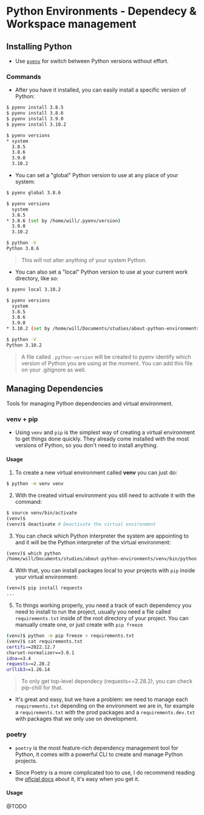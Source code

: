 # Python Environments - Dependecy & Workspace management


## Installing Python

- Use [`pyenv`](https://github.com/pyenv/pyenv) for switch between Python versions without effort.

### Commands

- After you have it installed, you can easily install a specific version of Python:
```bash
$ pyenv install 3.8.5
$ pyenv install 3.8.6
$ pyenv install 3.9.0
$ pyenv install 3.10.2

$ pyenv versions
* system
  3.8.5
  3.8.6
  3.9.0
  3.10.2
```

- You can set a "global" Python version to use at any place of your system:
```bash
$ pyenv global 3.8.6

$ pyenv versions
  system
  3.8.5
* 3.8.6 (set by /home/will/.pyenv/version)
  3.9.0
  3.10.2

$ python -V
Python 3.8.6
```
> This will not alter anything of your system Python.

- You can also set a "local" Python version to use at your current work directory, like so:
```bash
$ pyenv local 3.10.2

$ pyenv versions
  system
  3.8.5
  3.8.6
  3.9.0
* 3.10.2 (set by /home/will/Documents/studies/about-python-environments/.python-version

$ python -V
Python 3.10.2
```
> A file called `.python-version` will be created to pyenv identify which version of Python you are using at the moment. You can add this file on your .gitignore as well.


## Managing Dependencies

Tools for managing Python dependencies and virtual environment.

### venv + pip

- Using `venv` and `pip` is the simplest way of creating a virtual environment to get things done quickly. They already come installed with the most versions of Python, so you don't need to install anything.

#### Usage

1. To create a new virtual environment called **venv** you can just do:
```bash
$ python -m venv venv
```

2. With the created virtual environment you still need to activate it with the command:
```bash
$ source venv/bin/activate
(venv)$
(venv)$ deactivate # Deactivate the virtual environment
```

3. You can check which Python interpreter the system are appointing to and it will be the Python interpreter of the virtual environment:
```bash
(venv)$ which python
/home/will/Documents/studies/about-python-environments/venv/bin/python
```

4. With that, you can install packages local to your projects with `pip` inside your virtual environment:
```bash
(venv)$ pip install requests
...
```

5. To things working properly, you need a track of each dependency you need to install to run the project, usually you need a file called `requirements.txt` inside of the root directory of your project. You can manually create one, or just create with `pip freeze`
```bash
(venv)$ python -m pip freeze > requirements.txt
(venv)$ cat requirements.txt
certifi==2022.12.7
charset-normalizer==3.0.1
idna==3.4
requests==2.28.2
urllib3==1.26.14
```
> To only get top-level dependecy (requests==2.28.2), you can check pip-chill for that.

- It's great and easy, but we have a problem: we need to manage each `requirements.txt` depending on the environment we are in, for example a `requirements.txt` with the prod packages and a `requirements.dev.txt` with packages that we only use on development.


### poetry

- `poetry` is the most feature-rich dependency management tool for Python, it comes with a powerful CLI to create and manage Python projects.

- Since Poetry is a more complicated too to use, I do recommend reading the [oficial docs](https://python-poetry.org/docs/) about it, it's easy when you get it.


#### Usage

@TODO
